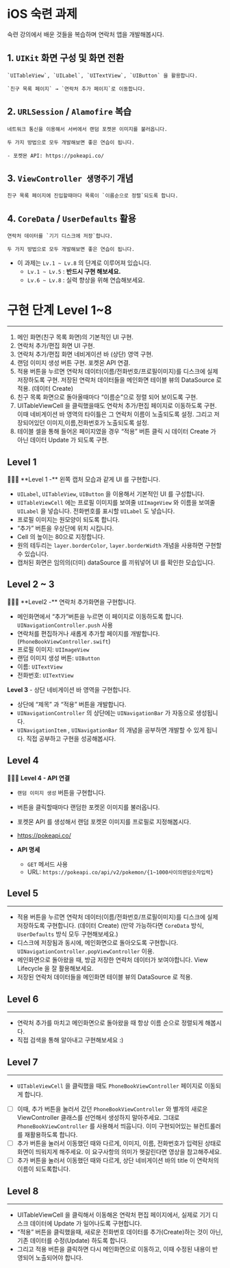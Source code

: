 # iOS 숙련 과제

숙련 강의에서 배운 것들을 복습하며 연락처 앱을 개발해봅시다.

## 1. **`UIKit` 화면 구성 및 화면 전환**
    
    `UITableView`, `UILabel`, `UITextView`, `UIButton` 을 활용합니다.
    
    `친구 목록 페이지` → `연락처 추가 페이지`로 이동합니다.
    
## 2. **`URLSession` / `Alamofire` 복습**
    
    네트워크 통신을 이용해서 서버에서 랜덤 포켓몬 이미지를 불러옵니다.
    
    두 가지 방법으로 모두 개발해보면 좋은 연습이 됩니다.
    
    - 포켓몬 API: https://pokeapi.co/
    
     
    
## 3. **`ViewController 생명주기` 개념**
    
    친구 목록 페이지에 진입할때마다 목록이 `이름순으로 정렬`되도록 합니다.
    

## 4. **`CoreData` / `UserDefaults` 활용**
    
    연락처 데이터를 `기기 디스크에 저장`합니다.
    
    두 가지 방법으로 모두 개발해보면 좋은 연습이 됩니다.
    

- 이 과제는 `Lv.1 ~ Lv.8` 의 단계로 이루어져 있습니다.
    - `Lv.1 ~ Lv.5` : **반드시 구현 해보세요.**
    - `Lv.6 ~ Lv.8` : 실력 향상을 위해 연습해보세요.
 
# 구현 단계 Level 1~8

---

1. 메인 화면(친구 목록 화면)의 기본적인 UI 구현. 
2. 연락처 추가/편집 화면 UI 구현.
3. 연락처 추가/편집 화면 네비게이션 바 (상단) 영역 구현.
4. 랜덤 이미지 생성 버튼 구현. 포켓몬 API 연결.
5. 적용 버튼을 누르면 연락처 데이터(이름/전화번호/프로필이미지)를 디스크에 실제 저장하도록 구현. 
저장된 연락처 데이터들을 메인화면 테이블 뷰의 DataSource 로 적용.
(데이터 Create)
6. 친구 목록 화면으로 돌아올때마다 “이름순”으로 정렬 되어 보이도록 구현.
7. UITableViewCell 을 클릭했을때도 연락처 추가/편집 페이지로 이동하도록 구현. 이때 네비게이션 바 영역의 타이틀은 그 연락처 이름이 노출되도록 설정. 그리고 저장되어있던 이미지,이름,전화번호가 노출되도록 설정.
8. 테이블 셀을 통해 들어온 페이지였을 경우 “적용” 버튼 클릭 시 데이터 Create 가 아닌 데이터 Update 가 되도록 구현.

## Level 1
<aside>
🧑🏻‍💻 **Level 1 -** 왼쪽 캡처 모습과 같게 UI 를 구현합니다.

- `UILabel`, `UITableView`, `UIButton` 을 이용해서 기본적인 UI 를 구성합니다.
- `UITableViewCell` 에는 프로필 이미지를 보여줄 `UIImageView` 와 이름을 보여줄 `UILabel` 을 넣습니다. 전화번호를 표시할 `UILabel` 도 넣습니다.
- 프로필 이미지는 원모양이 되도록 합니다.
- “추가” 버튼을 우상단에 위치 시킵니다.
- Cell 의 높이는 80으로 지정합니다.
- 원의 테두리는 `layer.borderColor`, `layer.borderWidth` 개념을 사용하면 구현할 수 있습니다.
- 캡처된 화면은 임의의(더미) dataSource 를 끼워넣어 UI 를 확인한 모습입니다.
</aside>

## Level 2 ~ 3
<aside>
🧑🏻‍💻 **Level2 -** 연락처 추가화면을 구현합니다.

- 메인화면에서 “추가”버튼을 누르면 이 페이지로 이동하도록 합니다. `UINavigationController.push` 사용
- 연락처를 편집하거나 새롭게 추가할 페이지를 개발합니다. (`PhoneBookViewController.swift`)
- 프로필 이미지: `UIImageView`
- 랜덤 이미지 생성 버튼: `UIButton`
- 이름: `UITextView`
- 전화번호: `UITextView`

**Level 3** - 상단 네비게이션 바 영역을 구현합니다.

- 상단에 “제목” 과 “적용” 버튼을 개발합니다.
- `UINavigationController` 의 상단에는 `UINavigationBar` 가 자동으로 생성됩니다.
- `UINavigationItem` , `UINavigationBar` 의 개념을 공부하면 개발할 수 있게 됩니다. 직접 공부하고 구현을 성공해봅시다.
</aside>

<aside>

## Level 4

🧑🏻‍💻 **Level 4 - API 연결**

- `랜덤 이미지 생성` 버튼을 구현합니다.
- 버튼을 클릭할때마다 랜덤한 포켓몬 이미지를 불러옵니다.
- 포켓몬 API 를 생성해서 랜덤 포켓몬 이미지를 프로필로 지정해봅시다.
- https://pokeapi.co/

- **API 명세**
    - `GET` 메서드 사용
    - URL: `https://pokeapi.co/api/v2/pokemon/{1~1000사이의랜덤숫자입력}`
    
</aside>

## Level 5

---

- 적용 버튼을 누르면 연락처 데이터(이름/전화번호/프로필이미지)를 디스크에 실제 저장하도록 구현합니다. (데이터 Create) (만약 가능하다면 `CoreData` 방식, `UserDefaults` 방식 모두 구현해보세요.)
- 디스크에 저장됨과 동시에, 메인화면으로 돌아오도록 구현합니다. `UINavigationController.popViewController`  이용.
- 메인화면으로 돌아왔을 때, 방금 저장한 연락처 데이터가 보여야합니다. View Lifecycle 을 잘 활용해보세요.
- 저장된 연락처 데이터들을 메인화면 테이블 뷰의 DataSource 로 적용.

## Level 6

---

- 연락처 추가를 마치고 메인화면으로 돌아왔을 때 항상 이름 순으로 정렬되게 해봅시다.
- 직접 검색을 통해 알아내고 구현해보세요 :)

## Level 7

---

- `UITableViewCell` 을 클릭했을 때도 `PhoneBookViewController` 페이지로 이동되게 합니다.
- [ ]  이때, 추가 버튼을 눌러서 갔던 `PhoneBookViewController` 와 별개의 새로운 ViewController 클래스를 선언해서 생성하지 말아주세요. 그대로 `PhoneBookViewController` 를 사용해서 띄웁니다. 이미 구현되어있는 뷰컨트롤러를 재활용하도록 합니다.
- [ ]  추가 버튼을 눌러서 이동했던 때와 다르게, 이미지, 이름, 전화번호가 입력된 상태로 화면이 띄워지게 해주세요. 이 요구사항의 의미가 헷갈린다면 영상을 참고해주세요.
- [ ]  추가 버튼을 눌러서 이동했던 때와 다르게, 상단 네비게이션 바의 title 이 연락처의 이름이 되도록합니다.

## Level 8

---

- UITableViewCell 을 클릭해서 이동해온 연락처 편집 페이지에서, 실제로 기기 디스크 데이터에 Update 가 일어나도록 구현합니다.
- “적용” 버튼을 클릭했을때, 새로운 전화번호 데이터를 추가(Create)하는 것이 아닌, 기존 데이터를 수정(Update) 하도록 합니다.
- 그리고 적용 버튼을 클릭하면 다시 메인화면으로 이동하고, 이때 수정된 내용이 반영되어 노출되어야 합니다.
